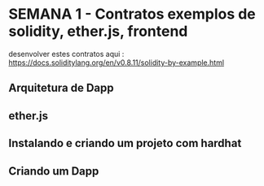 
# SEMANA 1 - Contratos exemplos de solidity, ether.js, frontend



desenvolver estes contratos aqui : 
https://docs.soliditylang.org/en/v0.8.11/solidity-by-example.html 


## Arquitetura de Dapp

## ether.js 

## Instalando e criando um projeto com hardhat  

## Criando um Dapp

